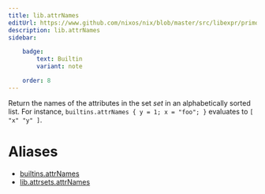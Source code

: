 ```yaml
---
title: lib.attrNames
editUrl: https://www.github.com/nixos/nix/blob/master/src/libexpr/primops.cc
description: lib.attrNames
sidebar:

    badge:
        text: Builtin
        variant: note

    order: 8
---
```


Return the names of the attributes in the set *set* in an
alphabetically sorted list. For instance, `builtins.attrNames { y
= 1; x = "foo"; }` evaluates to `[ "x" "y" ]`.


# Aliases

- [builtins.attrNames](./reference/builtins/builtins-attrNames)
- [lib.attrsets.attrNames](./reference/lib/attrsets/lib-attrsets-attrNames)



